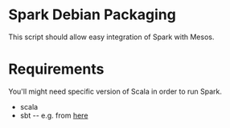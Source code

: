 # Spark Debian Packaging

This script should allow easy integration of Spark with Mesos.

# Requirements

You'll might need specific version of Scala in order to run Spark.

  * scala
  * sbt -- e.g. from [here](http://www.scala-sbt.org/release/tutorial/Installing-sbt-on-Linux.html)



